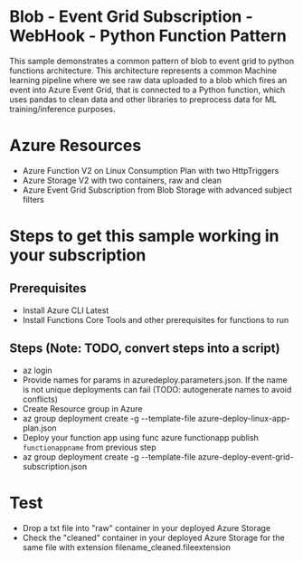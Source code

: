 # Blob - Event Grid Subscription - WebHook - Python Function Pattern

This sample demonstrates a common pattern of blob to event grid to python functions architecture. This architecture represents a common Machine learning pipeline where
we see raw data uploaded to a blob which fires an event into Azure Event Grid, that is connected to a Python function, which uses pandas to clean data and  other libraries to preprocess data for ML training/inference purposes.

# Azure Resources

- Azure Function V2 on Linux Consumption Plan with two HttpTriggers
- Azure Storage V2 with two containers, raw and clean
- Azure Event Grid Subscription from Blob Storage with advanced subject filters

# Steps to get this sample working in your subscription

## Prerequisites
- Install Azure CLI Latest
- Install Functions Core Tools and other prerequisites for functions to run

## Steps (Note: TODO, convert steps into a script)
- az login
- Provide names for params in azuredeploy.parameters.json. If the name is not unique deployments can fail (TODO: autogenerate names to avoid conflicts)
- Create Resource group in Azure
- az group deployment create -g <Resource Group Name> --template-file azure-deploy-linux-app-plan.json
- Deploy your function app using func azure functionapp publish `functionappname` from previous step
- az group deployment create -g <Resource Group Name> --template-file azure-deploy-event-grid-subscription.json

# Test

- Drop a txt file into "raw" container in your deployed Azure Storage
- Check the "cleaned" container in your deployed Azure Storage for the same file with extension filename_cleaned.fileextension


